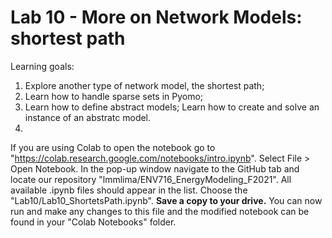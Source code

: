 # Lab 10 - More on Network Models: shortest path

Learning goals:

1) Explore another type of network model, the shortest path;
2) Learn how to handle sparse sets in Pyomo;
3) Learn how to define abstract models; Learn how to create and solve an instance of an abstratc model.
4) 
If you are using Colab to open the notebook go to "https://colab.research.google.com/notebooks/intro.ipynb". Select File > Open Notebook. 
In the pop-up window navigate to the GitHub tab and locate our repository "lmmlima/ENV716_EnergyModeling_F2021". All available .ipynb files should appear in the list. Choose the "Lab10/Lab10_ShortetsPath.ipynb". 
**Save a copy to your drive.** You can now run and make any changes to this file and the modified notebook can be found in your "Colab Notebooks" folder.
